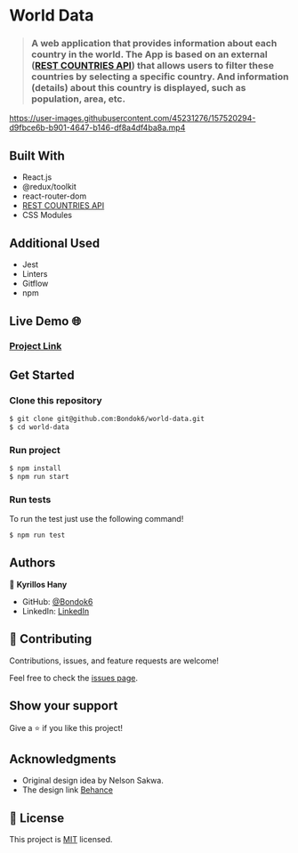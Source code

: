 # World Data

> ### A web application that provides information about each country in the world. The App is based on an external ([REST COUNTRIES API](https://restcountries.com/)) that allows users to filter these countries by selecting a specific country. And information (details) about this country is displayed, such as population, area, etc.

https://user-images.githubusercontent.com/45231276/157520294-d9fbce6b-b901-4647-b146-df8a4df4ba8a.mp4

## Built With

- React.js
- @redux/toolkit
- react-router-dom
- [REST COUNTRIES API](https://restcountries.com/)
- CSS Modules

## Additional Used

- Jest
- Linters
- Gitflow
- npm

## Live Demo 🌐

### [Project Link](https://bondok-world-data.herokuapp.com/)

## Get Started

### Clone this repository

```bash
$ git clone git@github.com:Bondok6/world-data.git
$ cd world-data
```

### Run project

```bash
$ npm install
$ npm run start
```

### Run tests

To run the test just use the following command!

```bash
$ npm run test
```

## Authors

👤 **Kyrillos Hany**

- GitHub: [@Bondok6](https://github.com/Bondok6)
- LinkedIn: [LinkedIn](https://www.linkedin.com/in/kyrillos-hany/)

## 🤝 Contributing

Contributions, issues, and feature requests are welcome!

Feel free to check the [issues page](../../issues/).

## Show your support

Give a ⭐️ if you like this project!

## Acknowledgments

- Original design idea by Nelson Sakwa.
- The design link [Behance](https://www.behance.net/sakwadesignstudio)

## 📝 License

This project is [MIT](./MIT.md) licensed.
